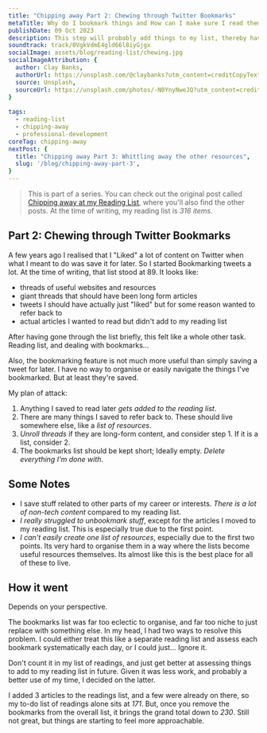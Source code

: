 ```yaml
---
title: "Chipping away Part 2: Chewing through Twitter Bookmarks"
metaTitle: Why do I bookmark things and How can I make sure I read them?
publishDate: 09 Oct 2023
description: This step will probably add things to my list, thereby having the opposite effect.
soundtrack: track/0VgkVdmE4gld66l8iyGjgx
socialImage: assets/blog/reading-list/chewing.jpg
socialImageAttribution: {
  author: Clay Banks,
  authorUrl: https://unsplash.com/@claybanks?utm_content=creditCopyText&utm_medium=referral&utm_source=unsplash,
  source: Unsplash,
  sourceUrl: https://unsplash.com/photos/-N0YnyNweJQ?utm_content=creditCopyText&utm_medium=referral&utm_source=unsplash,  
}
  
tags:
  - reading-list
  - chipping-away
  - professional-development
coreTag: chipping-away
nextPost: {
  title: "Chipping away Part 3: Whittling away the other resources",
  slug: '/blog/chipping-away-part-3',
}
---
```


> This is part of a series. You can check out the original post called [Chipping away at my Reading List](/blog/chipping-away-at-my-reading-list), where you'll also find the other posts. At the time of writing, my reading list is *316 items*.

## Part 2: Chewing through Twitter Bookmarks

A few years ago I realised that I "Liked" a lot of content on Twitter when what I meant to do was save it for later. So I started Bookmarking tweets a lot. At the time of writing, that list stood at 89. It looks like:

- threads of useful websites and resources
- giant threads that should have been long form articles
- tweets I should have actually just "liked" but for some reason wanted to refer back to
- actual articles I wanted to read but didn't add to my reading list

After having gone through the list briefly, this felt like a whole other task. Reading list, and dealing with bookmarks...

Also, the bookmarking feature is not much more useful than simply saving a tweet for later. I have no way to organise or easily navigate the things I've bookmarked. But at least they're saved.

My plan of attack:

1. Anything I saved to read later *gets added to the reading list*.
2. There are many things I saved to refer back to. These should live somewhere else, like a *list of resources*.
3. *Unroll threads* if they are long-form content, and consider step 1. If it is a list, consider 2.
4. The bookmarks list should be kept short; Ideally empty. *Delete everything I'm done with*.

## Some Notes

- I save stuff related to other parts of my career or interests. *There is a lot of non-tech content* compared to my reading list.
- *I really struggled to unbookmark stuff*, except for the articles I moved to my reading list. This is especially true due to the first point.
- *I can't easily create one list of resources*, especially due to the first two points. Its very hard to organise them in a way where the lists become useful resources themselves. Its almost like this is the best place for all of these to live.

## How it went

Depends on your perspective.

The bookmarks list was far too eclectic to organise, and far too niche to just replace with something else. In my head, I had two ways to resolve this problem. I could either treat this like a separate reading list and assess each bookmark systematically each day, or I could just... Ignore it.

Don't count it in my list of readings, and just get better at assessing things to add to my reading list in future. Given it was less work, and probably a better use of my time, I decided on the latter.

I added 3 articles to the readings list, and a few were already on there, so my to-do list of readings alone sits at *171*. But, once you remove the bookmarks from the overall list, it brings the grand total down to *230*. Still not great, but things are starting to feel more approachable.
